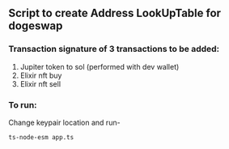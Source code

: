 ## Script to create Address LookUpTable for dogeswap
### Transaction signature of 3 transactions to be added:
1. Jupiter token to sol (performed with dev wallet)
2. Elixir nft buy
3. Elixir nft sell

### To run:
Change keypair location and run-
```
ts-node-esm app.ts
```